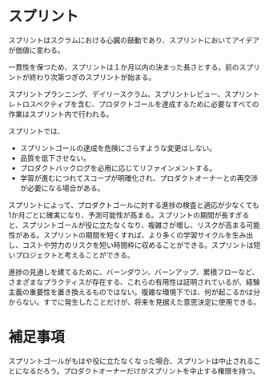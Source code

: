 スプリント
=====
スプリントはスクラムにおける心臓の鼓動であり、スプリントにおいてアイデアが価値に変わる。

一貫性を保つため、スプリントは１か月以内の決まった長さとする。前のスプリントが終わり次第つぎのスプリントが始まる。

スプリントプランニング、デイリースクラム、スプリントレビュー、スプリントレトロスペクティブを含む、プロダクトゴールを達成するために必要なすべての作業はスプリント内で行われる。

スプリントでは、

* スプリントゴールの達成を危険にさらすような変更はしない。
* 品質を低下させない。
* プロダクトバックログを必用に応じてリファインメントする。
* 学習が進むにつれてスコープが明確化され、プロダクトオーナーとの再交渉が必要になる場合がある。

スプリントによって、プロダクトゴールに対する進捗の検査と適応が少なくても1か月ごとに確実になり、予測可能性が高まる。スプリントの期間が長すぎると、スプリントゴールが役に立たなくなり、複雑さが増し、リスクが高まる可能性がある。スプリントの期間を短くすれば、より多くの学習サイクルを生み出し、コストや労力のリスクを短い時間枠に収めることができる。スプリントは短いプロジェクトと考えることができる。

進捗の見通しを建てるために、バーンダウン、バーンアップ、累積フローなど、さまざまなプラクティスが存在する、これらの有用性は証明されているが、経験主義の重要性を置き換えるものではない。複雑な環境下では、何が起こるかは分からない。すでに発生したことだけが、将来を見据えた意思決定に使用できる。

# 補足事項

スプリントゴールがもはや役に立たなくなった場合、スプリントは中止されることになるだろう。プロダクトオーナーだけがスプリントを中止する権限を持つ。
